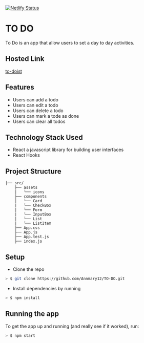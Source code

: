 [![Netlify Status](https://api.netlify.com/api/v1/badges/b4a7c2af-86f3-41ac-a831-65877a0883cb/deploy-status)](https://app.netlify.com/sites/to-doist/deploys)

# TO DO
To Do is an app that allow users to set a day to day activities.

## Hosted Link
[to-doist](https://to-doist.netlify.com)

## Features
* Users can add a todo
* Users can edit a todo
* Users can delete a todo
* Users can mark a tode as done
* Users can clear all todos

## Technology Stack Used
* React a javascript library for building user interfaces
* React Hooks

## Project Structure

```
├── src/
    ├── assets
    |   └── icons
    ├── components
    │   └── Card
    |   └── CheckBox
    |   └── Form
    |   └── InputBox
    |   └── List
    |   └── ListItem
    ├── App.css
    ├── App.js
    ├── App.test.js
    ├── index.js
```


## Setup

* Clone the repo

```sh
> $ git clone https://github.com/Annmary12/TO-DO.git
```

* Install dependencies by running

```sh
> $ npm install
```

## Running the app

To get the app up and running (and really see if it worked), run:

```sh
> $ npm start
```